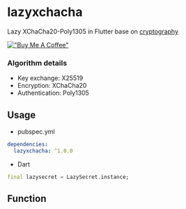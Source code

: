 # lazyxchacha

Lazy XChaCha20-Poly1305 in Flutter base on [cryptography](https://pub.dev/packages/cryptography)

[!["Buy Me A Coffee"](https://www.buymeacoffee.com/assets/img/custom_images/orange_img.png)](https://www.buymeacoffee.com/prongbang)

### Algorithm details

- Key exchange: X25519
- Encryption: XChaCha20
- Authentication: Poly1305

## Usage

- pubspec.yml

```yaml
dependencies:
  lazyxchacha: ^1.0.0
```

- Dart

```dart
final lazysecret = LazySecret.instance;
```

## Function